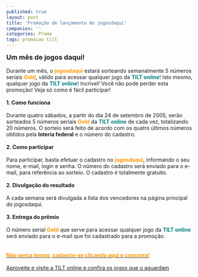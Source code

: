 ```yaml
---
published: true
layout: post
title: 'Promoção de lançamento do jogosdaqui'
companies: ''
categories: Promo
tags: promocao tilt
---
```

<font size="4"><span style="font-weight: bold;">Um m&ecirc;s de jogos daqui!</span></font><br />
 <br /> Durante um m&ecirc;s, o <span style="font-weight: bold; color: rgb(255, 153, 0);">jogosdaqui</span> estar&aacute; sorteando semanalmente 5 n&uacute;meros seriais <span style="font-weight: bold; color: rgb(255, 153, 0);">Gold</span>, v&aacute;lido para acessar qualquer jogo da <span style="font-weight: bold; color: rgb(0, 128, 128);">TILT online</span>! Isto mesmo, qualquer jogo da <span style="font-weight: bold; color: rgb(0, 128, 128);">TILT online</span>! Incr&iacute;vel! Voc&ecirc; n&atilde;o pode perder esta promo&ccedil;&atilde;o! Veja s&oacute; como &eacute; f&aacute;cil participar!<br /><br /><span style="font-weight: bold;">1. Como funciona</span><br /><br />Durante quatro s&aacute;bados, a partir do dia 24 de setembro de 2005, ser&atilde;o sorteados 5 n&uacute;meros seriais <span style="font-weight: bold; color: rgb(255, 153, 0);">Gold</span> da <span style="font-weight: bold; color: rgb(0, 128, 128);">TILT online</span> de cada vez, totalizando 20 n&uacute;meros. O sorteio ser&aacute; feito de acordo com os quatro &uacute;ltimos n&uacute;meros obtidos pela <span style="font-weight: bold;">loteria federal</span> e o n&uacute;mero do cadastro.<br /><br /><span style="font-weight: bold;">2. Como participar</span><br /><br />Para participar, basta efetuar o cadastro no <span style="font-weight: bold; color: rgb(255, 153, 0);">jogosdaqui</span>, informando o seu nome, e-mail, login e senha. O n&uacute;mero do cadastro ser&aacute; enviado para o e-mail, para refer&ecirc;ncia ao sorteio. O cadastro &eacute; totalmente gratuito.<br /><br /><span style="font-weight: bold;">2. Divulga&ccedil;&atilde;o do resultado</span><br /><br />A cada semana ser&aacute; divulgada a lista dos vencedores na p&aacute;gina principal do jogosdaqui.<br /><br /><span style="font-weight: bold;">3. Entrega do pr&ecirc;mio</span><br /><br />O n&uacute;mero serial <span style="font-weight: bold; color: rgb(255, 153, 0);">Gold</span> que serve para acessar qualquer jogo da <span style="font-weight: bold; color: rgb(0, 128, 128);">TILT online</span> ser&aacute; enviado para o e-mail que foi cadastrado para a promo&ccedil;&atilde;o.<br />
 <br /><br /> <a href="{{ site.baseurl }}"><span style="font-weight: bold; color: rgb(255, 153, 0);">N&atilde;o perca tempo, cadastre-se clicando aqui e concorra!</span></a>
<br /><br /><a href="http://www.tilt.net">Aproveite e visite a TILT online e confira os jogos que o aguardam</a>

